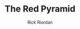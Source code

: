 ---
title: The Red Pyramid
author: Rick Riordan
img: https://i.gr-assets.com/images/S/compressed.photo.goodreads.com/books/1366227978l/7090447.jpg
link: https://www.goodreads.com/book/show/7090447-the-red-pyramid?ac=1&from_search=true&qid=7bgNuwnXLQ&rank=1
---